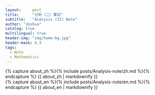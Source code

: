 ```yaml
---
layout:     post
title:      "分析（二）筆記"
subtitle:   "Analysis (II) Note"
author: "Joshua"
catalog: true
multilingual: true
header-img: "img/home-bg.jpg"
header-mask: 0.4
tags:
  - Note
  - Mathematics
---
```


<!-- Chinese Version -->
<div class="zh post-container">
    {% capture about_zh %}{% include posts/Analysis-note/zh.md %}{% endcapture %}
    {{ about_zh | markdownify }}
</div>

<!-- English Version -->
<div class="en post-container">
    {% capture about_en %}{% include posts/Analysis-note/en.md %}{% endcapture %}
    {{ about_en | markdownify }}
</div>